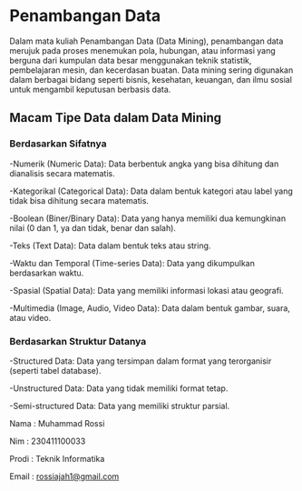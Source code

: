 # Penambangan Data 

Dalam mata kuliah Penambangan Data (Data Mining), penambangan data merujuk pada proses menemukan pola, hubungan, atau informasi yang berguna dari kumpulan data besar menggunakan teknik statistik, pembelajaran mesin, dan kecerdasan buatan. Data mining sering digunakan dalam berbagai bidang seperti bisnis, kesehatan, keuangan, dan ilmu sosial untuk mengambil keputusan berbasis data.

## Macam Tipe Data dalam Data Mining
### Berdasarkan Sifatnya
-Numerik (Numeric Data): Data berbentuk angka yang bisa dihitung dan dianalisis secara matematis.

-Kategorikal (Categorical Data): Data dalam bentuk kategori atau label yang tidak bisa dihitung secara matematis.

-Boolean (Biner/Binary Data): Data yang hanya memiliki dua kemungkinan nilai (0 dan 1, ya dan tidak, benar dan salah).

-Teks (Text Data): Data dalam bentuk teks atau string.

-Waktu dan Temporal (Time-series Data): Data yang dikumpulkan berdasarkan waktu.

-Spasial (Spatial Data): Data yang memiliki informasi lokasi atau geografi.

-Multimedia (Image, Audio, Video Data): Data dalam bentuk gambar, suara, atau video.

### Berdasarkan Struktur Datanya
-Structured Data: Data yang tersimpan dalam format yang terorganisir (seperti tabel database).

-Unstructured Data: Data yang tidak memiliki format tetap.

-Semi-structured Data: Data yang memiliki struktur parsial.


Nama    : Muhammad Rossi 

Nim     : 230411100033

Prodi   : Teknik Informatika 

Email   : rossiajah1@gmail.com

```{tableofcontents}
```
